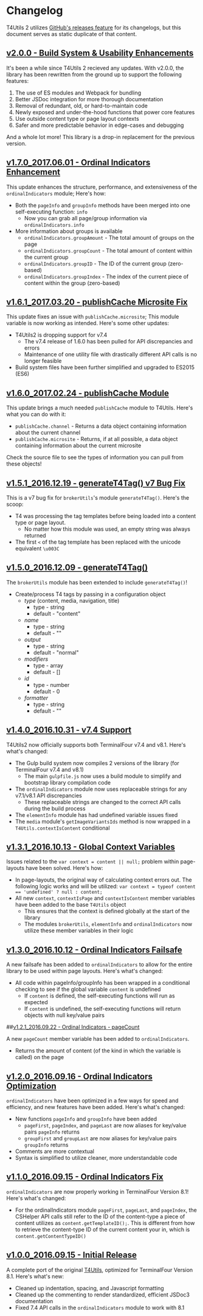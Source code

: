 # Changelog
T4Utils 2 utilizes [GitHub's releases feature](https://github.com/blog/1547-release-your-software) for its changelogs, but this document serves as static duplicate of that content.

## [v2.0.0 - Build System & Usability Enhancements](https://github.com/virginiacommonwealthuniversity/T4Utils2/releases/tag/v2.0.0)

It's been a while since T4Utils 2 recieved any updates. With v2.0.0, the library has been rewritten from the ground up to support the following features:

1. The use of ES modules and Webpack for bundling
2. Better JSDoc integration for more thorough documentation
3. Removal of redundant, old, or hard-to-maintain code
4. Newly exposed and under-the-hood functions that power core features
5. Use outside content type or page layout contexts
6. Safer and more predictable behavior in edge-cases and debugging

And a whole lot more! This library is a drop-in replacement for the previous version.

## [v1.7.0_2017.06.01 - Ordinal Indicators Enhancement](https://github.com/virginiacommonwealthuniversity/T4Utils2/releases/tag/v1.7.0_2017.06.01)

This update enhances the structure, performance, and extensiveness of the `ordinalIndicators` module; Here's how:

* Both the `pageInfo` and `groupInfo` methods have been merged into one self-executing function: `info`
    * Now you can grab all page/group information via `ordinalIndicators.info`
* More information about groups is available
    * `ordinalIndicators.groupAmount` - The total amount of groups on the page
    * `ordinalIndicators.groupCount` - The total amount of content within the current group
    * `ordinalIndicators.groupID` - The ID of the current group (zero-based)
    * `ordinalIndicators.groupIndex` - The index of the current piece of content within the group (zero-based)

## [v1.6.1_2017.03.20 - publishCache Microsite Fix](https://github.com/virginiacommonwealthuniversity/T4Utils2/releases/tag/v1.6.1_2017.03.20)

This update fixes an issue with `publishCache.microsite`; This module variable is now working as intended. Here's some other updates:

* T4Utils2 is dropping support for v7.4
    * The v7.4 release of 1.6.0 has been pulled for API discrepancies and errors
    * Maintenance of one utility file with drastically different API calls is no longer feasible
* Build system files have been further simplified and upgraded to ES2015 (ES6)

## [v1.6.0_2017.02.24 - publishCache Module](https://github.com/virginiacommonwealthuniversity/T4Utils2/releases/tag/v1.6.0_2017.02.24)

This update brings a much needed `publishCache` module to T4Utils. Here's what you can do with it:

* `publishCache.channel` -   Returns a data object containing information about the current channel
* `publishCache.microsite` - Returns, if at all possible, a data object containing information about the current microsite

Check the source file to see the types of information you can pull from these objects!

## [v1.5.1_2016.12.19 - generateT4Tag() v7 Bug Fix](https://github.com/virginiacommonwealthuniversity/T4Utils2/releases/tag/v1.5.1_2016.12.19)

This is a v7 bug fix for `brokerUtils`'s module `generateT4Tag()`. Here's the scoop:

* T4 was processing the tag templates before being loaded into a content type or page layout.
    * No matter how this module was used, an empty string was always returned
* The first `<` of the tag template has been replaced with the unicode equivalent `\u003C`

## [v1.5.0_2016.12.09 - generateT4Tag()](https://github.com/virginiacommonwealthuniversity/T4Utils2/releases/tag/v1.5.0_2016.12.09)

The `brokerUtils` module has been extended to include `generateT4Tag()`!

* Create/process T4 tags by passing in a configuration object
    * *type* (content, media, navigation, title)
        * type - string
        * default - "content"
    * *name*
        * type - string
        * default - ""
    * *output*
        * type - string
        * default - "normal"
    * *modifiers*
        * type - array
        * default - []
    * *id*
        * type - number
        * default - 0
    * *formatter*
        * type - string
        * default - ""

## [v1.4.0_2016.10.31 - v7.4 Support](https://github.com/virginiacommonwealthuniversity/T4Utils2/releases/tag/v1.4.0_2016.10.31)

T4Utils2 now officially supports both TerminalFour v7.4 and v8.1. Here's what's changed:

* The Gulp build system now compiles 2 versions of the library (for TerminalFour v7.4 and v8.1)
    * The main `gulpfile.js` now uses a build module to simplify and bootstrap library compilation code
* The `ordinalIndicators` module now uses replaceable strings for any v7.1/v8.1 API discrepancies
    * These replaceable strings are changed to the correct API calls during the build process
* The `elementInfo` module has had undefined variable issues fixed
* The `media` module's `getImageVariantsIds` method is now wrapped in a `T4Utils.contextIsContent` conditional

## [v1.3.1_2016.10.13 - Global Context Variables](https://github.com/virginiacommonwealthuniversity/T4Utils2/releases/tag/v1.3.1_2016.10.13)

Issues related to the `var context = content || null;` problem within page-layouts have been solved. Here's how:

* In page-layouts, the original way of calculating context errors out. The following logic works and will be utilized: `var context = typeof content == 'undefined' ? null : content;`
* All new `context`, `contextIsPage` and `contextIsContent` member variables have been added to the base `T4Utils` object
    * This ensures that the context is defined globally at the start of the library
    * The modules `brokerUtils`, `elementInfo` and `ordinalIndicators` now utilize these member variables in their logic

## [v1.3.0_2016.10.12 - Ordinal Indicators Failsafe](https://github.com/virginiacommonwealthuniversity/T4Utils2/releases/tag/v1.3.0_2016.10.12)

A new failsafe has been added to `ordinalIndicators` to allow for the entire library to be used within page layouts. Here's what's changed:

* All code within pageInfo/groupInfo has been wrapped in a conditional checking to see if the global variable `content` is undefined
    * If `content` is defined, the self-executing functions will run as expected
    * If `content` is undefined, the self-executing functions will return objects with null key/value pairs

##[v1.2.1_2016.09.22 - Ordinal Indicators - pageCount](https://github.com/virginiacommonwealthuniversity/T4Utils2/releases/tag/v1.2.1_2016.09.22)

A new `pageCount` member variable has been added to `ordinalIndicators`.

* Returns the amount of content (of the kind in which the variable is called) on the page

## [v1.2.0_2016.09.16 - Ordinal Indicators Optimization](https://github.com/virginiacommonwealthuniversity/T4Utils2/releases/tag/v1.2.0_2016.09.16)

`ordinalIndicators` have been optimized in a few ways for speed and efficiency, and new features have been added. Here's what's changed:

* New functions `pageInfo` and `groupInfo` have been added
    * `pageFirst`, `pageIndex`, and `pageLast` are now aliases for key/value pairs `pageInfo` returns
    * `groupFirst` and `groupLast` are now aliases for key/value pairs `groupInfo` returns
* Comments are more contextual
* Syntax is simplified to utilize cleaner, more understandable code

## [v1.1.0_2016.09.15 - Ordinal Indicators Fix](https://github.com/virginiacommonwealthuniversity/T4Utils2/releases/tag/v1.1.0_2016.09.15)

`ordinalIndicators` are now properly working in TerminalFour Version 8.1! Here's what's changed:

* For the ordinalIndicators module `pageFirst`, `pageLast`, and `pageIndex`, the CSHelper API calls still refer to the ID of the content-type a piece of content utilizes as `content.getTemplateID();`. This is different from how to retrieve the content-type ID of the current content your in, which is `content.getContentTypeID()`

## [v1.0.0_2016.09.15 - Initial Release](https://github.com/virginiacommonwealthuniversity/T4Utils2/releases/tag/v1.0.0_2016.09.15)

A complete port of the original [T4Utils](https://github.com/FPBSchoolOfNursing/T4Utils), optimized for TerminalFour Version 8.1. Here's what's new:

* Cleaned up indentation, spacing, and Javascript formatting
* Cleaned up the commenting to render standardized, efficient JSDoc3 documentation
* Fixed 7.4 API calls in the `ordinalIndicators` module to work with 8.1
